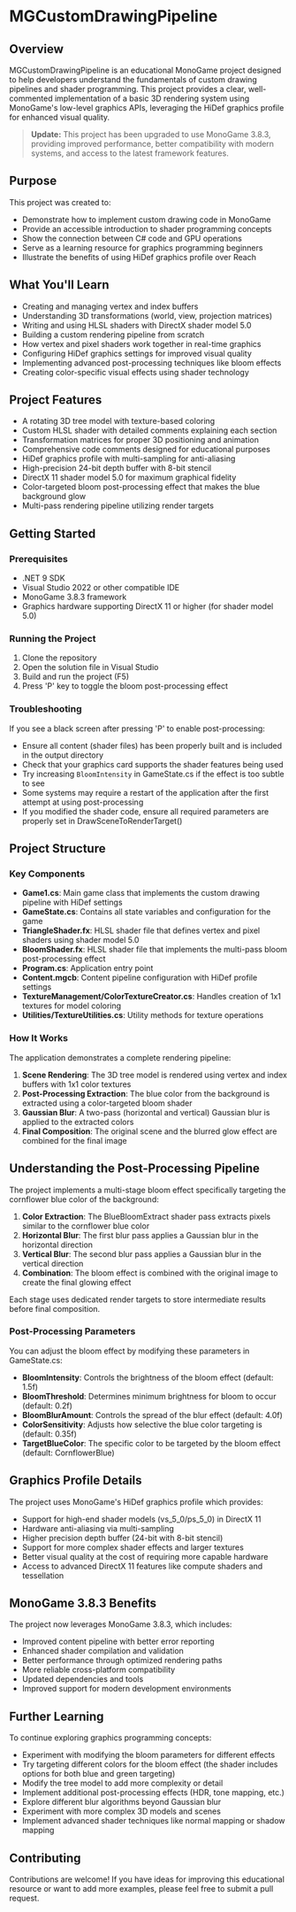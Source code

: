 # MGCustomDrawingPipeline

## Overview
MGCustomDrawingPipeline is an educational MonoGame project designed to help developers understand the fundamentals of custom drawing pipelines and shader programming. This project provides a clear, well-commented implementation of a basic 3D rendering system using MonoGame's low-level graphics APIs, leveraging the HiDef graphics profile for enhanced visual quality.

> **Update:** This project has been upgraded to use MonoGame 3.8.3, providing improved performance, better compatibility with modern systems, and access to the latest framework features.

## Purpose
This project was created to:
- Demonstrate how to implement custom drawing code in MonoGame
- Provide an accessible introduction to shader programming concepts
- Show the connection between C# code and GPU operations
- Serve as a learning resource for graphics programming beginners
- Illustrate the benefits of using HiDef graphics profile over Reach

## What You'll Learn
- Creating and managing vertex and index buffers
- Understanding 3D transformations (world, view, projection matrices)
- Writing and using HLSL shaders with DirectX shader model 5.0
- Building a custom rendering pipeline from scratch
- How vertex and pixel shaders work together in real-time graphics
- Configuring HiDef graphics settings for improved visual quality
- Implementing advanced post-processing techniques like bloom effects
- Creating color-specific visual effects using shader technology

## Project Features
- A rotating 3D tree model with texture-based coloring
- Custom HLSL shader with detailed comments explaining each section
- Transformation matrices for proper 3D positioning and animation
- Comprehensive code comments designed for educational purposes
- HiDef graphics profile with multi-sampling for anti-aliasing
- High-precision 24-bit depth buffer with 8-bit stencil
- DirectX 11 shader model 5.0 for maximum graphical fidelity
- Color-targeted bloom post-processing effect that makes the blue background glow
- Multi-pass rendering pipeline utilizing render targets

## Getting Started

### Prerequisites
- .NET 9 SDK
- Visual Studio 2022 or other compatible IDE
- MonoGame 3.8.3 framework
- Graphics hardware supporting DirectX 11 or higher (for shader model 5.0)

### Running the Project
1. Clone the repository
2. Open the solution file in Visual Studio
3. Build and run the project (F5)
4. Press 'P' key to toggle the bloom post-processing effect

### Troubleshooting
If you see a black screen after pressing 'P' to enable post-processing:
- Ensure all content (shader files) has been properly built and is included in the output directory
- Check that your graphics card supports the shader features being used
- Try increasing `BloomIntensity` in GameState.cs if the effect is too subtle to see
- Some systems may require a restart of the application after the first attempt at using post-processing
- If you modified the shader code, ensure all required parameters are properly set in DrawSceneToRenderTarget()

## Project Structure

### Key Components
- **Game1.cs**: Main game class that implements the custom drawing pipeline with HiDef settings
- **GameState.cs**: Contains all state variables and configuration for the game
- **TriangleShader.fx**: HLSL shader file that defines vertex and pixel shaders using shader model 5.0
- **BloomShader.fx**: HLSL shader file that implements the multi-pass bloom post-processing effect
- **Program.cs**: Application entry point
- **Content.mgcb**: Content pipeline configuration with HiDef profile settings
- **TextureManagement/ColorTextureCreator.cs**: Handles creation of 1x1 textures for model coloring
- **Utilities/TextureUtilities.cs**: Utility methods for texture operations

### How It Works
The application demonstrates a complete rendering pipeline:
1. **Scene Rendering**: The 3D tree model is rendered using vertex and index buffers with 1x1 color textures
2. **Post-Processing Extraction**: The blue color from the background is extracted using a color-targeted bloom shader
3. **Gaussian Blur**: A two-pass (horizontal and vertical) Gaussian blur is applied to the extracted colors
4. **Final Composition**: The original scene and the blurred glow effect are combined for the final image

## Understanding the Post-Processing Pipeline

The project implements a multi-stage bloom effect specifically targeting the cornflower blue color of the background:

1. **Color Extraction**: The BlueBloomExtract shader pass extracts pixels similar to the cornflower blue color
2. **Horizontal Blur**: The first blur pass applies a Gaussian blur in the horizontal direction
3. **Vertical Blur**: The second blur pass applies a Gaussian blur in the vertical direction
4. **Combination**: The bloom effect is combined with the original image to create the final glowing effect

Each stage uses dedicated render targets to store intermediate results before final composition.

### Post-Processing Parameters
You can adjust the bloom effect by modifying these parameters in GameState.cs:
- **BloomIntensity**: Controls the brightness of the bloom effect (default: 1.5f)
- **BloomThreshold**: Determines minimum brightness for bloom to occur (default: 0.2f)
- **BloomBlurAmount**: Controls the spread of the blur effect (default: 4.0f)
- **ColorSensitivity**: Adjusts how selective the blue color targeting is (default: 0.35f)
- **TargetBlueColor**: The specific color to be targeted by the bloom effect (default: CornflowerBlue)

## Graphics Profile Details
The project uses MonoGame's HiDef graphics profile which provides:
- Support for high-end shader models (vs_5_0/ps_5_0) in DirectX 11
- Hardware anti-aliasing via multi-sampling
- Higher precision depth buffer (24-bit with 8-bit stencil)
- Support for more complex shader effects and larger textures
- Better visual quality at the cost of requiring more capable hardware
- Access to advanced DirectX 11 features like compute shaders and tessellation

## MonoGame 3.8.3 Benefits
The project now leverages MonoGame 3.8.3, which includes:
- Improved content pipeline with better error reporting
- Enhanced shader compilation and validation
- Better performance through optimized rendering paths
- More reliable cross-platform compatibility
- Updated dependencies and tools
- Improved support for modern development environments

## Further Learning
To continue exploring graphics programming concepts:
- Experiment with modifying the bloom parameters for different effects
- Try targeting different colors for the bloom effect (the shader includes options for both blue and green targeting)
- Modify the tree model to add more complexity or detail
- Implement additional post-processing effects (HDR, tone mapping, etc.)
- Explore different blur algorithms beyond Gaussian blur
- Experiment with more complex 3D models and scenes
- Implement advanced shader techniques like normal mapping or shadow mapping

## Contributing
Contributions are welcome! If you have ideas for improving this educational resource or want to add more examples, please feel free to submit a pull request.
